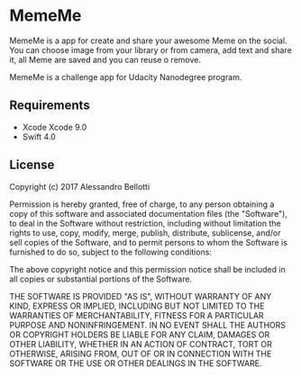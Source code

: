 # MemeMe

MemeMe is a app for create and share your awesome Meme on the social.
You can choose image from your library or from camera, add text and share it, all Meme are saved and you can reuse o remove.

MemeMe is a challenge app for Udacity Nanodegree program.

## Requirements

- Xcode Xcode 9.0
- Swift 4.0

## License

Copyright (c) 2017 Alessandro Bellotti

Permission is hereby granted, free of charge, to any person obtaining a copy of this software and associated documentation files (the "Software"), to deal in the Software without restriction, including without limitation the rights to use, copy, modify, merge, publish, distribute, sublicense, and/or sell copies of the Software, and to permit persons to whom the Software is furnished to do so, subject to the following conditions:

The above copyright notice and this permission notice shall be included in all copies or substantial portions of the Software.

THE SOFTWARE IS PROVIDED "AS IS", WITHOUT WARRANTY OF ANY KIND, EXPRESS OR IMPLIED, INCLUDING BUT NOT LIMITED TO THE WARRANTIES OF MERCHANTABILITY, FITNESS FOR A PARTICULAR PURPOSE AND NONINFRINGEMENT. IN NO EVENT SHALL THE AUTHORS OR COPYRIGHT HOLDERS BE LIABLE FOR ANY CLAIM, DAMAGES OR OTHER LIABILITY, WHETHER IN AN ACTION OF CONTRACT, TORT OR OTHERWISE, ARISING FROM, OUT OF OR IN CONNECTION WITH THE SOFTWARE OR THE USE OR OTHER DEALINGS IN THE SOFTWARE.

